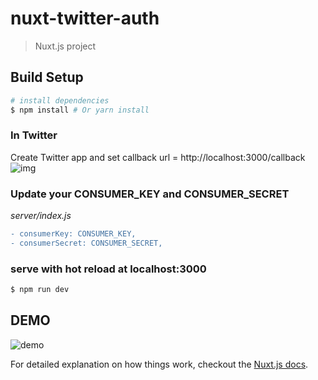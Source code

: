 # nuxt-twitter-auth

> Nuxt.js project

## Build Setup

```bash
# install dependencies
$ npm install # Or yarn install
```

### In Twitter

Create Twitter app and set callback url = http://localhost:3000/callback
![img](https://camo.qiitausercontent.com/be60540d2baed080cb6afa4115cb5afe790cb3de/68747470733a2f2f71696974612d696d6167652d73746f72652e73332e616d617a6f6e6177732e636f6d2f302f38373930302f38333662623264352d313035352d656563662d303230302d3466393563353233343565302e706e67)

### Update your CONSUMER_KEY and CONSUMER_SECRET

_server/index.js_

```diff
- consumerKey: CONSUMER_KEY,
- consumerSecret: CONSUMER_SECRET,
```

### serve with hot reload at localhost:3000

```bash
$ npm run dev
```

## DEMO

![demo](https://camo.qiitausercontent.com/f1733c79cad4fa8f47e25063776c416f2f74569d/68747470733a2f2f71696974612d696d6167652d73746f72652e73332e616d617a6f6e6177732e636f6d2f302f38373930302f38306436383564652d663732622d636436342d353833612d3035323631623465643939382e676966)

For detailed explanation on how things work, checkout the [Nuxt.js docs](https://github.com/nuxt/nuxt.js).
